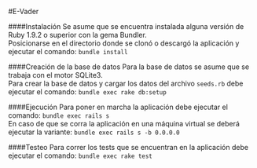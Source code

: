 #E-Vader

####Instalación
Se asume que se encuentra instalada alguna versión de Ruby 1.9.2 o superior con la gema Bundler.  
Posicionarse en el directorio donde se clonó o descargó la aplicación y ejecutar el comando:
`bundle install`

####Creación de la base de datos
Para la base de datos se asume que se trabaja con el motor SQLite3.  
Para crear la base de datos y cargar los datos del archivo `seeds.rb` debe ejecutar el comando:
`bundle exec rake db:setup`

####Ejecución
Para poner en marcha la aplicación debe ejecutar el comando: `bundle exec rails s`  
En caso de que se corra la aplicación en una máquina virtual se deberá ejecutar la variante: `bundle exec rails s -b 0.0.0.0`

####Testeo
Para correr los tests que se encuentran en la aplicación debe ejecutar el comando: `bundle exec rake test`
